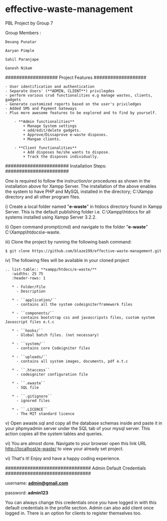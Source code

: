 # effective-waste-management
PBL Project by Group 7

Group Members :
  
  	Devang Punatar
  
	Aaryan Pimple
  
	Sahil Paranjape
  
	Ganesh Nikam
	
###################
Project Features
###################

	- User identification and authentication
	- Separate Users' (**ADMIN, CLIENT**) privilegdes
	- perform various crud functionalities e.g manage wastes, clients, gadgets
	- Generate customized reports based on the user's priviledges
	- Added SMS and Payment Gateways
	- Plus more awesome features to be explored and to find by yourself.	
	
		- **Admin functionalities**
			+ Manage System settings
			+ add/edit/delete gadgets.
			+ Approve/Dissaprove e-waste disposes.
			+ Mangae clients.
	
		- **Client functionalities**
			+ Add disposes he/she wants to dispose.
			+ Track the disposes individually.

#######################
Installation Steps:
#######################

One is required to follow the instruction/or procedures as shown in the installation above for Xampp Server. The installation of the above enables the system to have PHP and MySQL installed in the directory; C:\Xampp directory and all other program files.

i)	Create a local folder named "**e-waste**" in htdocs directory found in Xampp Server. 	This is the default publishing folder i.e. C:\Xampp\htdocs for all systems installed using Xampp Server 3.2.2.

ii)	Open command prompt(cmd) and navigate to the folder "**e-waste**" C:\Xampp\htdocs\e-waste.

iii)	Clone the project by running the following bash command:

``` 
$ git clone https://github.com/blaze199/effective-waste-management.git
```

iv) The following files will be available in your cloned project

	.. list-table:: **xampp/htdocs/e-waste/**
	   :widths: 25 75
	   :header-rows: 1

	   * - Folder/File
	     - Description

	   * - ``application/``
	     - contains all the system codeigniterframework files

	   * - ``components/``
	     - contains bootstrap css and javascripsts files, custom system Javascript files e.t.c

	   * - ``hooks/``
	     - Global batch files. (not necessary)

	   * - ``system/``
	     - contains core Codeigniter files

	   * - ``uploads/``
	     - contains all system images, documents, pdf e.t.c

	   * - ``.htaccess``
	     - codeigniter configuration file

	   * - ``.ewaste``
	     - SQL file

	   * - ``.gitignore``
	     - ignored files

	   * - ``.LICENCE``
	     - The MIT standard licence
       
v) Open awaste.sql and copy all the database schemas inside and paste it in your phpmyadmin server under the SQL tab of your mysql server. This action copies all the system tables and queries.

vi) You are almost done. Navigate to your browser open this link URL <http://localhost/e-waste/> to view your already set project.

vi) That's it! Enjoy and have a happy coding experience.


###############################
Admin Default Credentials
###############################

username: **admin@gmail.com**

password: **admin123**

You can always change this credentials once you have logged in with this default credentials in the profile section. Admin can also add client once logged in. There is an option for clients to register themselves too.
